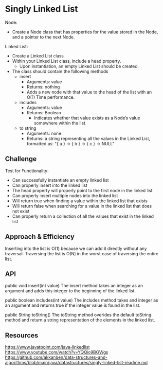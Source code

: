 # Singly Linked List
Node:

- Create a Node class that has properties for the value stored in the Node, and a pointer to the next Node.

Linked List:
- Create a Linked List class
- Within your Linked List class, include a head property.
  - Upon instantiation, an empty Linked List should be created.
- The class should contain the following methods
  - insert
    - Arguments: value
    - Returns: nothing
    - Adds a new node with that value to the head of the list with an O(1) Time performance.
  - includes
    - Arguments: value
    - Returns: Boolean
      - Indicates whether that value exists as a Node’s value somewhere within the list.
  - to string
    - Arguments: none
    - Returns: a string representing all the values in the Linked List, formatted as:
    "{ a } -> { b } -> { c } -> NULL"
## Challenge
Test for Functionality:
- Can successfully instantiate an empty linked list
- Can properly insert into the linked list
- The head property will properly point to the first node in the linked list
- Can properly insert multiple nodes into the linked list
- Will return true when finding a value within the linked list that exists
- Will return false when searching for a value in the linked list that does not exist
- Can properly return a collection of all the values that exist in the linked list

## Approach & Efficiency
Inserting into the list is O(1) because we can add it directly without any traversal. Traversing the list is O(N) in the worst case of traversing the entire list.
## API
public void insert(int value) The insert method takes an integer as an argument and adds this integer to the beginning of the linked list.

public boolean includes(int value) The includes method takes and integer as an argument and returns true if the integer value is found in the list.

public String toString() The toString method overides the default toString method and return a string representation of the elements in the linked list.
## Resources
https://www.javatpoint.com/java-linkedlist
https://www.youtube.com/watch?v=YQQio9BGWgs
https://github.com/akkanben/data-structures-and-algorithms/blob/main/java/datastructures/singly-linked-list-readme.md
